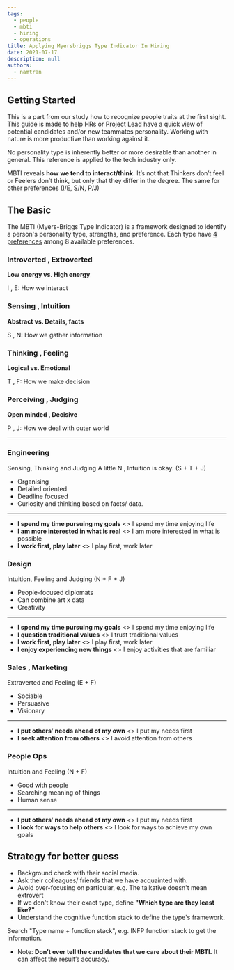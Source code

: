 ```yaml
---
tags: 
  - people
  - mbti
  - hiring
  - operations
title: Applying Myersbriggs Type Indicator In Hiring
date: 2021-07-17
description: null
authors: 
  - namtran
---
```


## Getting Started

This is a part from our study how to recognize people traits at the first sight. This guide is made to help HRs or Project Lead have a quick view of potential candidates and/or new teammates personality. Working with nature is more productive than working against it.

No personality type is inherently better or more desirable than another in general. This reference is applied to the tech industry only.

MBTI reveals **how we tend to interact/think.** It’s not that Thinkers don’t feel or Feelers don’t think, but only that they differ in the degree. The same for other preferences (I/E, S/N, P/J)

## The Basic

The MBTI (Myers-Briggs Type Indicator) is a framework designed to identify a person's personality type, strengths, and preference. Each type have [4 preferences](/cdeaa142edca44669867f8fbb120c342) among 8 available preferences.

<!-- link_to_page 1d622110-b3bd-4b69-81e1-10161a3247e6 -->
### Introverted ,  Extroverted

**Low energy vs. High energy**

I ,  E: How we interact

### Sensing ,  Intuition

**Abstract vs. Details, facts**

S ,  N: How we gather information

### Thinking ,  Feeling

**Logical vs. Emotional**

T ,  F: How we make decision

### Perceiving ,  Judging

**Open minded ,  Decisive**

P ,  J: How we deal with outer world

<!-- child_database 12dfdbe4-7d5e-4a17-85ad-297596878ac4 -->

---

<!-- child_database 8895eb58-dd2e-40a0-9955-783ce95a44a4 -->
### Engineering

Sensing, Thinking and Judging
A little N ,  Intuition is okay. (S + T + J)

* Organising
* Detailed oriented
* Deadline focused
* Curiosity and thinking based on facts/ data.

---

* **I spend my time pursuing my goals** <> I spend my time enjoying life
* **I am more interested in what is real** <> I am more interested in what is possible
* **I work first, play later** <> I play first, work later

### Design

Intuition, Feeling and Judging
(N + F + J)

* People-focused diplomats
* Can combine art x data
* Creativity

---

* **I spend my time pursuing my goals** <> I spend my time enjoying life
* **I question traditional values** <> I trust traditional values
* **I work first, play later** <> I play first, work later
* **I enjoy experiencing new things** <> I enjoy activities that are familiar

### Sales ,  Marketing

Extraverted and Feeling
(E + F)

* Sociable
* Persuasive
* Visionary

---

* **I put others’ needs ahead of my own** <> I put my needs first
* **I seek attention from others** <> I avoid attention from others

### People Ops

Intuition and Feeling
(N + F)

* Good with people
* Searching meaning of things
* Human sense

---

* **I put others’ needs ahead of my own** <> I put my needs first
* **I look for ways to help others** <> I look for ways to achieve my own goals

## Strategy for better guess

* Background check with their social media.
* Ask their colleagues/ friends that we have acquainted with.
* Avoid over-focusing on particular, e.g. The talkative doesn't mean extrovert
* If we don't know their exact type, define **"Which type are they least like?"**
* Understand the cognitive function stack to define the type's framework.

Search "Type name + function stack", e.g. INFP function stack to get the information.

* Note: **Don’t ever tell the candidates that we care about their MBTI.** It can affect the result’s accuracy.
